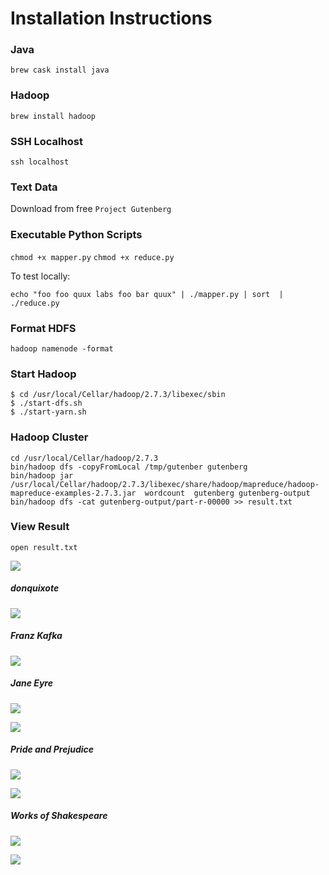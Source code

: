 # Installation Instructions

### Java

`brew cask install java`

### Hadoop

`brew install hadoop`

### SSH Localhost

```ssh localhost```

### Text Data

Download from free `Project Gutenberg`

### Executable Python Scripts

`chmod +x mapper.py`
`chmod +x reduce.py`

To test locally: 

`echo "foo foo quux labs foo bar quux" | ./mapper.py | sort  | ./reduce.py`

### Format HDFS

`hadoop namenode -format`

### Start Hadoop
```
$ cd /usr/local/Cellar/hadoop/2.7.3/libexec/sbin
$ ./start-dfs.sh
$ ./start-yarn.sh

```
### Hadoop Cluster

```
cd /usr/local/Cellar/hadoop/2.7.3
bin/hadoop dfs -copyFromLocal /tmp/gutenber gutenberg
bin/hadoop jar /usr/local/Cellar/hadoop/2.7.3/libexec/share/hadoop/mapreduce/hadoop-mapreduce-examples-2.7.3.jar  wordcount  gutenberg gutenberg-output
bin/hadoop dfs -cat gutenberg-output/part-r-00000 >> result.txt

```

### View Result

```
open result.txt
```

![](http://i.imgur.com/WrPTCJW.png)

##### donquixote
![](images/donPie.png )

##### Franz Kafka 

![](images/KafkaBar.png)

##### Jane Eyre
![](images/janeBar.png)

![](images/janePie.png)

##### Pride and Prejudice
![](images/prideBar.png)

![](images/pridePie.png)

##### Works of Shakespeare 
![](images/shakeBar.png )

![](images/shakePie.png)
